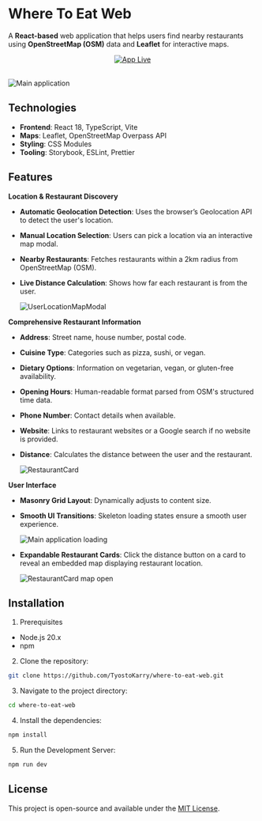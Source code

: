 # Where To Eat Web

A **React-based** web application that helps users find nearby restaurants using **OpenStreetMap (OSM)** data and **Leaflet** for interactive maps.

<div align="center">
  <a href="https://tyostokarry.github.io/where-to-eat-web/">
    <img src="https://img.shields.io/badge/APP LIVE-Visit Site-4e9af1?style=for-the-badge" alt="App Live" />
  </a>
</div>

</br>

![Main application](https://imgur.com/HUgSEVL.jpeg)

## Technologies

- **Frontend**: React 18, TypeScript, Vite
- **Maps**: Leaflet, OpenStreetMap Overpass API
- **Styling**: CSS Modules
- **Tooling**: Storybook, ESLint, Prettier

## Features

**Location & Restaurant Discovery**

- **Automatic Geolocation Detection**: Uses the browser’s Geolocation API to detect the user's location.
- **Manual Location Selection**: Users can pick a location via an interactive map modal.
- **Nearby Restaurants**: Fetches restaurants within a 2km radius from OpenStreetMap (OSM).
- **Live Distance Calculation**: Shows how far each restaurant is from the user.

  ![UserLocationMapModal](https://imgur.com/p60wyrN.jpeg)

**Comprehensive Restaurant Information**

- **Address**: Street name, house number, postal code.
- **Cuisine Type**: Categories such as pizza, sushi, or vegan.
- **Dietary Options**: Information on vegetarian, vegan, or gluten-free availability.
- **Opening Hours**: Human-readable format parsed from OSM's structured time data.
- **Phone Number**: Contact details when available.
- **Website**: Links to restaurant websites or a Google search if no website is provided.
- **Distance**: Calculates the distance between the user and the restaurant.

  ![RestaurantCard](https://imgur.com/1dDa395.jpeg)

**User Interface**

- **Masonry Grid Layout**: Dynamically adjusts to content size.
- **Smooth UI Transitions**: Skeleton loading states ensure a smooth user experience.

  ![Main application loading](https://imgur.com/GHg0kJW.jpeg)

- **Expandable Restaurant Cards**: Click the distance button on a card to reveal an embedded map displaying restaurant location.

  ![RestaurantCard map open](https://imgur.com/rdUcLSu.jpeg)

## Installation

1. Prerequisites

- Node.js 20.x
- npm

2. Clone the repository:

```bash
git clone https://github.com/TyostoKarry/where-to-eat-web.git
```

3. Navigate to the project directory:

```bash
cd where-to-eat-web
```

4. Install the dependencies:

```bash
npm install
```

5. Run the Development Server:

```bash
npm run dev
```

## License

This project is open-source and available under the [MIT License](./LICENSE).
